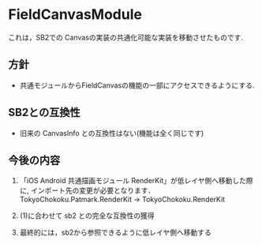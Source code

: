 ﻿
# FieldCanvasModule

これは，SB2での Canvasの実装の共通化可能な実装を移動させたものです.

## 方針
- 共通モジュールからFieldCanvasの機能の一部にアクセスできるようにする.



## SB2との互換性
- 旧来の CanvasInfo との互換性はない(機能は全く同じです)


## 今後の内容
1. 「iOS Android 共通描画モジュール RenderKit」が低レイヤ側へ移動した際に, インポート先の変更が必要となります．
      TokyoChokoku.Patmark.RenderKit -> TokyoChokoku.RenderKit
   
  
2. (1)に合わせて sb2 との完全な互換性の獲得

3. 最終的には，sb2から参照できるように低レイヤ側へ移動する